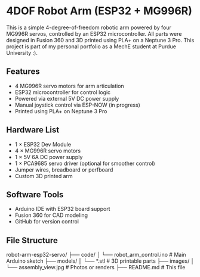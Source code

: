 # 4DOF Robot Arm (ESP32 + MG996R)

This is a simple 4-degree-of-freedom robotic arm powered by four MG996R servos, controlled by an ESP32 microcontroller. All parts were designed in Fusion 360 and 3D printed using PLA+ on a Neptune 3 Pro. This project is part of my personal portfolio as a MechE student at Purdue University :).

## Features
- 4 MG996R servo motors for arm articulation
- ESP32 microcontroller for control logic
- Powered via external 5V DC power supply
- Manual joystick control via ESP-NOW (in progress)
- Printed using PLA+ on Neptune 3 Pro

## Hardware List
- 1 × ESP32 Dev Module
- 4 × MG996R servo motors
- 1 × 5V 6A DC power supply
- 1 × PCA9685 servo driver (optional for smoother control)
- Jumper wires, breadboard or perfboard
- Custom 3D printed arm 

## Software Tools
- Arduino IDE with ESP32 board support
- Fusion 360 for CAD modeling
- GitHub for version control

## File Structure
robot-arm-esp32-servo/
├── code/
│ └── robot_arm_control.ino # Main Arduino sketch
├── models/
│ └── *.stl # 3D printable parts
├── images/
│ └── assembly_view.jpg # Photos or renders
├── README.md # This file
